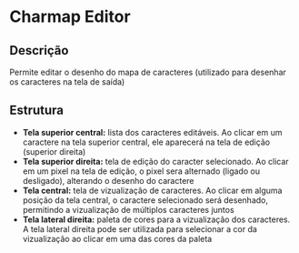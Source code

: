 # Charmap Editor

## Descrição

Permite editar o desenho do mapa de caracteres (utilizado para desenhar os caracteres na tela de saída)

## Estrutura

- **Tela superior central:** lista dos caracteres editáveis. Ao clicar em um caractere na tela superior central, ele aparecerá na tela de edição (superior direita)
- **Tela superior direita:** tela de edição do caracter selecionado. Ao clicar em um pixel na tela de edição, o pixel sera alternado (ligado ou desligado), alterando o desenho do caractere
- **Tela central:** tela de vizualização de caracteres. Ao clicar em alguma posição da tela central, o caractere selecionado será desenhado, permitindo a vizualização de múltiplos caracteres juntos
- **Tela lateral direita:** paleta de cores para a vizualização dos caracteres. A tela lateral direita pode ser utilizada para selecionar a cor da vizualização ao clicar em uma das cores da paleta
